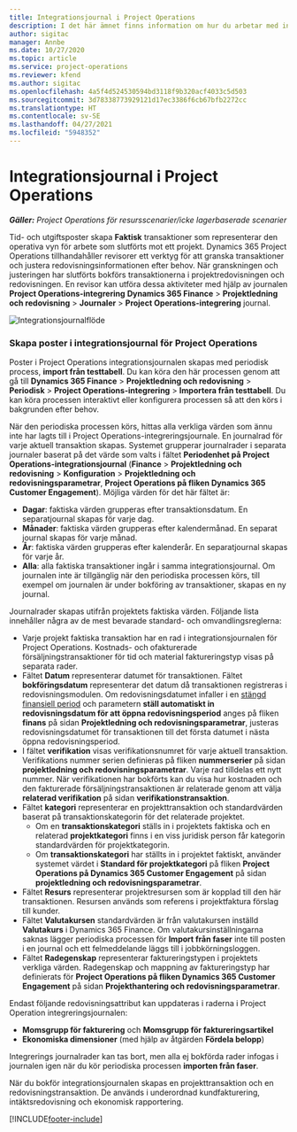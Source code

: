```yaml
---
title: Integrationsjournal i Project Operations
description: I det här ämnet finns information om hur du arbetar med integrations journalen i Project Operations.
author: sigitac
manager: Annbe
ms.date: 10/27/2020
ms.topic: article
ms.service: project-operations
ms.reviewer: kfend
ms.author: sigitac
ms.openlocfilehash: 4a5f4d524530594bd3118f9b320acf4033c5d503
ms.sourcegitcommit: 3d78338773929121d17ec3386f6cb67bfb2272cc
ms.translationtype: HT
ms.contentlocale: sv-SE
ms.lasthandoff: 04/27/2021
ms.locfileid: "5948352"
---
```

# <a name="integration-journal-in-project-operations"></a>Integrationsjournal i Project Operations

_**Gäller:** Project Operations för resursscenarier/icke lagerbaserade scenarier_

Tid- och utgiftsposter skapa **Faktisk** transaktioner som representerar den operativa vyn för arbete som slutförts mot ett projekt. Dynamics 365 Project Operations tillhandahåller revisorer ett verktyg för att granska transaktioner och justera redovisningsinformationen efter behov. När granskningen och justeringen har slutförts bokförs transaktionerna i projektredovisningen och redovisningen. En revisor kan utföra dessa aktiviteter med hjälp av journalen **Project Operations-integrering** **Dynamics 365 Finance** > **Projektledning och redovisning** > **Journaler** > **Project Operations-integrering** journal.

![Integrationsjournalflöde](./media/IntegrationJournal.png)

### <a name="create-records-in-the-project-operations-integration-journal"></a>Skapa poster i integrationsjournal för Project Operations

Poster i Project Operations integrationsjournalen skapas med periodisk process, **import från testtabell**. Du kan köra den här processen genom att gå till **Dynamics 365 Finance** > **Projektledning och redovisning** > **Periodisk** > **Project Operations-integrering** > **Importera från testtabell**. Du kan köra processen interaktivt eller konfigurera processen så att den körs i bakgrunden efter behov.

När den periodiska processen körs, hittas alla verkliga värden som ännu inte har lagts till i Project Operations-integreringsjournale. En journalrad för varje aktuell transaktion skapas.
Systemet grupperar journalrader i separata journaler baserat på det värde som valts i fältet **Periodenhet på Project Operations-integrationsjournal** (**Finance** > **Projektledning och redovisning** > **Konfiguration** > **Projektledning och redovisningsparametrar**, **Project Operations på fliken Dynamics 365 Customer Engagement**). Möjliga värden för det här fältet är:

  - **Dagar**: faktiska värden grupperas efter transaktionsdatum. En separatjournal skapas för varje dag.
  - **Månader**: faktiska värden grupperas efter kalendermånad. En separat journal skapas för varje månad.
  - **År**: faktiska värden grupperas efter kalenderår. En separatjournal skapas för varje år.
  - **Alla**: alla faktiska transaktioner ingår i samma integrationsjournal. Om journalen inte är tillgänglig när den periodiska processen körs, till exempel om journalen är under bokföring av transaktioner, skapas en ny journal.

Journalrader skapas utifrån projektets faktiska värden. Följande lista innehåller några av de mest bevarade standard- och omvandlingsreglerna:

  - Varje projekt faktiska transaktion har en rad i integrationsjournalen för Project Operations. Kostnads- och ofakturerade försäljningstransaktioner för tid och material faktureringstyp visas på separata rader.
  - Fältet **Datum** representerar datumet för transaktionen. Fältet **bokföringsdatum** representerar det datum då transaktionen registreras i redovisningsmodulen. Om redovisningsdatumet infaller i en [stängd finansiell period](/dynamics365/finance/general-ledger/close-general-ledger-at-period-end) och parametern **ställ automatiskt in redovisningsdatum för att öppna redovisningsperiod** anges på fliken **finans** på sidan **Projektledning och redovisningsparametrar**, justeras redovisningsdatumet för transaktionen till det första datumet i nästa öppna redovisningsperiod.
  - I fältet **verifikation** visas verifikationsnumret för varje aktuell transaktion. Verifikations nummer serien definieras på fliken **nummerserier** på sidan **projektledning och redovisningsparametrar**. Varje rad tilldelas ett nytt nummer. När verifikationen har bokförts kan du visa hur kostnaden och den fakturerade försäljningstransaktionen är relaterade genom att välja **relaterad verifikation** på sidan **verifikationstransaktion**.
  - Fältet **kategori** representerar en projekttransaktion och standardvärden baserat på transaktionskategorin för det relaterade projektet.
    - Om en **transaktionskategori** ställs in i projektets faktiska och en relaterad **projektkategori** finns i en viss juridisk person får kategorin standardvärden för projektkategorin.
    - Om **transaktionskategori** har ställts in i projektet faktiskt, använder systemet värdet i **Standard för projektkategori** på fliken **Project Operations på Dynamics 365 Customer Engagement** på sidan **projektledning och redovisningsparametrar**.
  - Fältet **Resurs** representerar projektresursen som är kopplad till den här transaktionen. Resursen används som referens i projektfaktura förslag till kunder.
  - Fältet **Valutakursen** standardvärden är från valutakursen inställd **Valutakurs** i Dynamics 365 Finance. Om valutakursinställningarna saknas lägger periodiska processen för **Import från faser** inte till posten i en journal och ett felmeddelande läggs till i jobbkörningsloggen.
  - Fältet **Radegenskap** representerar faktureringstypen i projektets verkliga värden. Radegenskap och mappning av faktureringstyp har definierats för **Project Operations på fliken Dynamics 365 Customer Engagement** på sidan **Projekthantering och redovisningsparametrar**.

Endast följande redovisningsattribut kan uppdateras i raderna i Project Operation integreringsjournalen:

- **Momsgrupp för fakturering** och **Momsgrupp för faktureringsartikel**
- **Ekonomiska dimensioner** (med hjälp av åtgärden **Fördela belopp**)

Integrerings journalrader kan tas bort, men alla ej bokförda rader infogas i journalen igen när du kör periodiska processen **importen från faser**.

När du bokför integrationsjournalen skapas en projekttransaktion och en redovisningstransaktion. De används i underordnad kundfakturering, intäktsredovisning och ekonomisk rapportering.


[!INCLUDE[footer-include](../includes/footer-banner.md)]